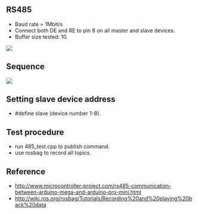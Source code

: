 ## RS485
  * Baud rate = 1Mbit/s
  * Connect both DE and RE to pin 8 on all master and slave devices.  
  * Buffer size tested: 10.


![](https://github.com/piliwilliam0306/RS485/blob/master/IMAG0085.jpg)

## Sequence
![](https://github.com/piliwilliam0306/RS485/blob/master/IMAG0086.jpg)

## Setting slave device address
  * #define slave (device number 1-8).

## Test procedure
  * run 485_test.cpp to publish command.
  * use rosbag to record all topics.

## Reference
  * http://www.microcontroller-project.com/rs485-communication-between-arduino-mega-and-arduino-pro-mini.html  
  * http://wiki.ros.org/rosbag/Tutorials/Recording%20and%20playing%20back%20data


